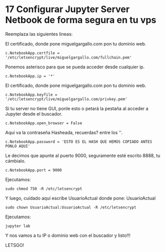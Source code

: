 # 17 Configurar Jupyter Server Netbook de forma segura en tu vps

Reemplaza las siguientes lineas:

El certificado, donde pone miguelgargallo.com pon tu dominio web.

    c.NotebookApp.certfile = '/etc/letsencrypt/live/miguelgargallo.com/fullchain.pem'

Ponemos asterisco para que se pueda acceder desde cualquier ip.

    c.NotebookApp.ip = '*'

El certificado, donde pone miguelgargallo.com pon tu dominio web.

    c.NotebookApp.keyfile = '/etc/letsencrypt/live/miguelgargallo.com/privkey.pem'

Si tu server no tiene GUI, ponle esto o petará la pestaña al acceder a Jupyter desde el buscador.

    c.NotebookApp.open_browser = False

Aquí va la contraseña Hasheada, recuerdas? entre los ''.

    c.NotebookApp.password = 'ESTO ES EL HASH QUE HEMOS COPIADO ANTES PONLO AQUI'

Le decimos que apunte al puerto 9000, seguramente esté escrito 8888, tu cámbialo.

    c.NotebookApp.port = 9000

Ejecutamos:

    sudo chmod 750 -R /etc/letsencrypt

Y luego, cuidado aquí escribe UsuarioActual donde pone: UsuarioActual

    sudo chown UsuarioActual:UsuarioActual -R /etc/letsencrypt

Ejecutamos:

    jupyter lab

Y nos vamos a tu IP o dominio web con el buscador y listo!!!

LETSGO!
